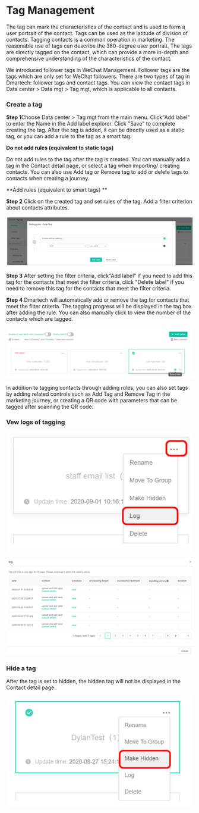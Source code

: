 # Tag Management

The tag can mark the characteristics of the contact and is used to form a user portrait of the contact. Tags can be used as the latitude of division of contacts. Tagging contacts is a common operation in marketing. The reasonable use of tags can describe the 360-degree user portrait. The tags are directly tagged on the contact, which can provide a more in-depth and comprehensive understanding of the characteristics of the contact.&#x20;

We introduced follower tags in WeChat Management. Follower tags are the tags which are only set for WeChat followers. There are two types of tag in Dmartech: follower tags and contact tags. You can view the contact tags in Data center > Data mgt > Tag mgt, which is applicable to all contacts.

### Create a tag&#x20;

**Step 1**Choose Data center > Tag mgt from the main menu. Click"Add label" to enter the Name in the Add label explorer. Click "Save" to complete creating the tag. After the tag is added, it can be directly used as a static tag, or you can add a rule to the tag as a smart tag.

&#x20;**Do not add rules (equivalent to static tags)**

&#x20;Do not add rules to the tag after the tag is created. You can manually add a tag in the Contact detail page, or select a tag when importing/ creating contacts. You can also use Add tag or Remove tag to add or delete tags to contacts when creating a journey.&#x20;

**Add rules (equivalent to smart tags) **

**Step 2** Click on the created tag and set rules of the tag. Add a filter criterion about contacts attributes.

![](<.gitbook/assets/image (501).png>)

**Step 3** After setting the filter criteria, click"Add label" if you need to add this tag for the contacts that meet the filter criteria, click "Delete label" if you need to remove this tag for the contacts that meet the filter criteria.&#x20;

**Step 4** Dmartech will automatically add or remove the tag for contacts that meet the filter criteria. The tagging progress will be displayed in the tag box after adding the rule. You can also manually click to view the number of the contacts which are tagged.

![](<.gitbook/assets/image (555).png>)

In addition to tagging contacts through adding rules, you can also set tags by adding related controls such as Add Tag and Remove Tag in the marketing journey, or creating a QR code with parameters that can be tagged after scanning the QR code.

### Vew logs of tagging

![](<.gitbook/assets/image (494).png>)

![](<.gitbook/assets/image (525).png>)

### Hide a tag

After the tag is set to hidden, the hidden tag will not be displayed in the Contact detail page.

![](<.gitbook/assets/image (574).png>)

